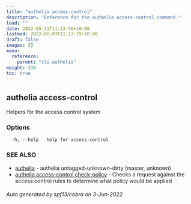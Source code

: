 ```yaml
---
title: "authelia access-control"
description: "Reference for the authelia access-control command."
lead: ""
date: 2022-05-31T11:13:56+10:00
lastmod: 2022-06-03T11:17:29+10:00
draft: false
images: []
menu:
  reference:
    parent: "cli-authelia"
weight: 330
toc: true
---
```


## authelia access-control

Helpers for the access control system

### Options

```
  -h, --help   help for access-control
```

### SEE ALSO

* [authelia](authelia.md)	 - authelia untagged-unknown-dirty (master, unknown)
* [authelia access-control check-policy](authelia_access-control_check-policy.md)	 - Checks a request against the access control rules to determine what policy would be applied

###### Auto generated by spf13/cobra on 3-Jun-2022
